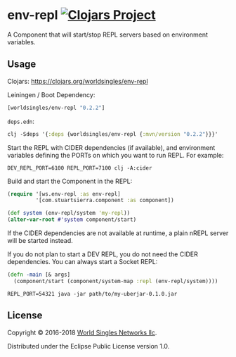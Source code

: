 # env-repl [![Clojars Project](http://clojars.org/worldsingles/env-repl/latest-version.svg)](http://clojars.org/worldsingles/env-repl)


A Component that will start/stop REPL servers based on environment variables.

## Usage

Clojars: https://clojars.org/worldsingles/env-repl

Leiningen / Boot Dependency:

``` clojure
[worldsingles/env-repl "0.2.2"]
```

`deps.edn`:

``` clojure
clj -Sdeps '{:deps {worldsingles/env-repl {:mvn/version "0.2.2"}}}'
```

Start the REPL with CIDER dependencies (if available), and environment variables defining the PORTs on which you want to run REPL. For example:

``` shell
DEV_REPL_PORT=6100 REPL_PORT=7100 clj -A:cider
```

Build and start the Component in the REPL:

``` clojure
(require '[ws.env-repl :as env-repl]
         '[com.stuartsierra.component :as component])

(def system (env-repl/system 'my-repl))
(alter-var-root #'system component/start)
```

If the CIDER dependencies are not available at runtime, a plain nREPL server will be started instead.


If you do not plan to start a DEV REPL, you do not need the CIDER dependencies. You can always start a Socket REPL:

``` clojure
(defn -main [& args]
  (component/start (component/system-map :repl (env-repl/system))))
```

``` shell
REPL_PORT=54321 java -jar path/to/my-uberjar-0.1.0.jar
```

## License

Copyright © 2016-2018 [World Singles Networks llc](https://worldsinglesnetworks.com/).

Distributed under the Eclipse Public License version 1.0.

